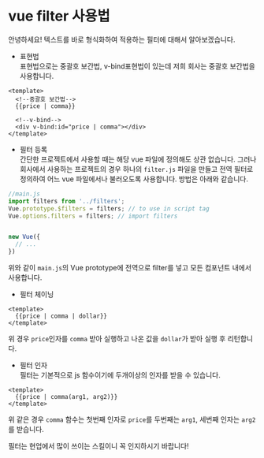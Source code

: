 # vue filter 사용법

안녕하세요! 텍스트를 바로 형식화하여 적용하는 필터에 대해서 알아보겠습니다.

- 표현법<br>
표현법으로는 중괄호 보간법, v-bind표현법이 있는데 저희 회사는 중괄호 보간법을 사용합니다.
```vue
<template>
  <!--중괄호 보간법-->
  {{price | comma}}

  <!--v-bind-->
  <div v-bind:id="price | comma"></div>
</template>
```

- 필터 등록<br>
간단한 프로젝트에서 사용할 때는 해당 vue 파일에 정의해도 상관 없습니다.
그러나 회사에서 사용하는 프로젝트의 경우 하나의 `filter.js` 파일을 만들고 전역 필터로 정의하여 어느 vue 파일에서나 불러오도록 사용합니다. 방법은 아래와 같습니다.

```js
//main.js
import filters from '../filters';
Vue.prototype.$filters = filters; // to use in script tag
Vue.options.filters = filters; // import filters


new Vue({
  // ...
})
```

위와 같이 `main.js`의 Vue prototype에 전역으로 filter를 넣고 모든 컴포넌트 내에서 사용합니다.

- 필터 체이닝
```vue
<template>
  {{price | comma | dollar}}
</template>
```
위 경우 `price`인자를 `comma` 받아 실행하고 나온 값을 `dollar`가 받아 실행 후 리턴합니다.

- 필터 인자<br>
필터는 기본적으로 js 함수이기에 두개이상의 인자를 받을 수 있습니다.
```vue
<template>
  {{price | comma(arg1, arg2)}}
</template>
```
위 같은 경우 `comma` 함수는 첫번째 인자로 `price`를 두번째는 `arg1`, 세번째 인자는 `arg2`를 받습니다.

필터는 현업에서 많이 쓰이는 스킬이니 꼭 인지하시기 바랍니다!

